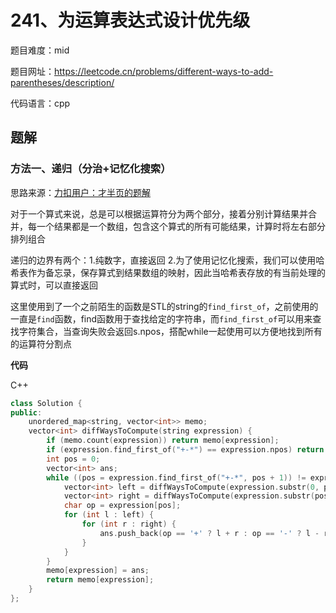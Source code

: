 # 241、为运算表达式设计优先级
题目难度：mid

题目网址：https://leetcode.cn/problems/different-ways-to-add-parentheses/description/

代码语言：cpp
## 题解
### 方法一、递归（分治+记忆化搜索）
思路来源：[力扣用户：才半页的题解](https://leetcode.cn/problems/different-ways-to-add-parentheses/solutions/1636227/fen-zhi-ji-sou-by-heren1229-hp0o/)

对于一个算式来说，总是可以根据运算符分为两个部分，接着分别计算结果并合并，每一个结果都是一个数组，包含这个算式的所有可能结果，计算时将左右部分排列组合

递归的边界有两个：1.纯数字，直接返回  2.为了使用记忆化搜索，我们可以使用哈希表作为备忘录，保存算式到结果数组的映射，因此当哈希表存放的有当前处理的算式时，可以直接返回

这里使用到了一个之前陌生的函数是STL的string的`find_first_of`，之前使用的一直是`find`函数，find函数用于查找给定的字符串，而`find_first_of`可以用来查找字符集合，当查询失败会返回s.npos，搭配while一起使用可以方便地找到所有的运算符分割点

**代码**

C++

```cpp
class Solution {
public:
    unordered_map<string, vector<int>> memo;
    vector<int> diffWaysToCompute(string expression) {
        if (memo.count(expression)) return memo[expression];
        if (expression.find_first_of("+-*") == expression.npos) return vector<int>{stoi(expression)};
        int pos = 0;
        vector<int> ans;
        while ((pos = expression.find_first_of("+-*", pos + 1)) != expression.npos) {  //注意这里是如何方便地找到所有运算符分割点的
            vector<int> left = diffWaysToCompute(expression.substr(0, pos));
            vector<int> right = diffWaysToCompute(expression.substr(pos + 1));
            char op = expression[pos];
            for (int l : left) {
                for (int r : right) {
                    ans.push_back(op == '+' ? l + r : op == '-' ? l - r : l * r);
                }
            }
        }
        memo[expression] = ans;
        return memo[expression];
    }
};
```
